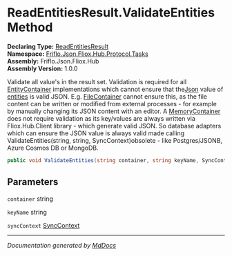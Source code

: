 ﻿<!--  
  <auto-generated>   
    The contents of this file were generated by a tool.  
    Changes to this file may be list if the file is regenerated  
  </auto-generated>   
-->

# ReadEntitiesResult.ValidateEntities Method

**Declaring Type:** [ReadEntitiesResult](../index.md)  
**Namespace:** [Friflo.Json.Fliox.Hub.Protocol.Tasks](../../index.md)  
**Assembly:** Friflo.Json.Fliox.Hub  
**Assembly Version:** 1.0.0

Validate all value's in the result set. Validation is required for all [EntityContainer](../../../../Host/EntityContainer/index.md) implementations which cannot ensure that the[Json](../../../Models/EntityValue/properties/Json.md) value of [entities](../fields/entities.md) is valid JSON.  E.g. [FileContainer](../../../../Host/FileContainer/index.md) cannot ensure this, as the file content can be written or modified from external processes \- for example by manually changing its JSON content with an editor.  A [MemoryContainer](../../../../Host/MemoryContainer/index.md) does not require validation as its key\/values are always written via Fliox.Hub.Client library \- which generate valid JSON.  So database adapters which can ensure the JSON value is always valid made calling ValidateEntities(string, string, SyncContext)obsolete \- like Postgres\/JSONB, Azure Cosmos DB or MongoDB.

```csharp
public void ValidateEntities(string container, string keyName, SyncContext syncContext);
```

## Parameters

`container`  string

`keyName`  string

`syncContext`  [SyncContext](../../../../Host/SyncContext/index.md)

___

*Documentation generated by [MdDocs](https://github.com/ap0llo/mddocs)*
